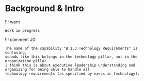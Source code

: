 # Background & Intro

!!! warn

    Work in progress


!!! comment JG

    The name of the capability "B.1.3 Technology Requirements" is confusing,
    sounds like this belongs in the technology pillar, not in the organization pillar.
    I think this is about executive leadership understanding and organizing for being able to handle all
    technology requirements (as specified by execs in technology).
